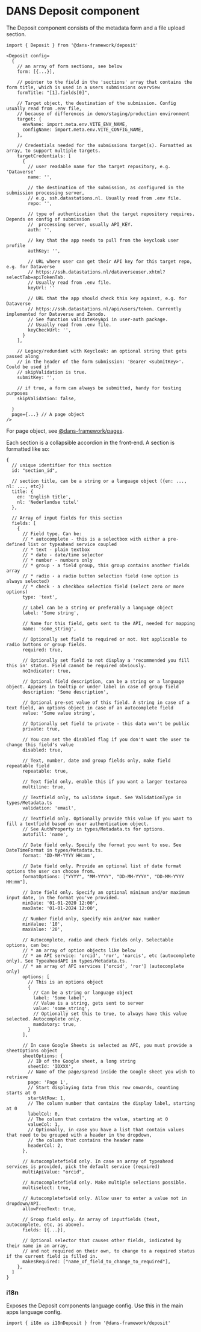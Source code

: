 # DANS Deposit component

The Deposit component consists of the metadata form and a file upload section.

    import { Deposit } from '@dans-framework/deposit'

    <Deposit config=
      {
        // an array of form sections, see below
        form: [{...}],

        // pointer to the field in the 'sections' array that contains the form title, which is used in a users submissions overview
        formTitle: "[1].fields[0]",

        // Target object, the destination of the submission. Config usually read from .env file,
        // because of differences in demo/staging/production environment
        target: {
          envName: import.meta.env.VITE_ENV_NAME,
          configName: import.meta.env.VITE_CONFIG_NAME,
        },

        // Credentials needed for the submissions target(s). Formatted as array, to support multiple targets.
        targetCredentials: [
          {
            // user readable name for the target repository, e.g. 'Dataverse'
            name: '',

            // the destination of the submission, as configured in the submission processing server,
            // e.g. ssh.datastations.nl. Usually read from .env file.
            repo: '',

            // type of authentication that the target repository requires. Depends on config of submission
            //  processing server, usually API_KEY.
            auth: '',

            // key that the app needs to pull from the keycloak user profile
            authKey: '',

            // URL where user can get their API key for this target repo, e.g. for Dataverse
            // https://ssh.datastations.nl/dataverseuser.xhtml?selectTab=apiTokenTab.
            // Usually read from .env file.
            keyUrl: ''

            // URL that the app should check this key against, e.g. for Dataverse
            // https://ssh.datastations.nl/api/users/token. Currently implemented for Dataverse and Zenodo.
            // See function validateKeyApi in user-auth package.
            // Usually read from .env file.
            keyCheckUrl: '',
          }
        ],

        // Legacy/redundant with Keycloak: an optional string that gets passed along
        // in the header of the form submission: 'Bearer <submitKey>'. Could be used if
        // skipValidation is true.
        submitKey: '',

        // if true, a form can always be submitted, handy for testing purposes
        skipValidation: false,

      }
      page={...} // A page object
    />

For page object, see [@dans-framework/pages](/packages/pages/README.md).

Each section is a collapsible accordion in the front-end. A section is formatted like so:

    {
      // unique identifier for this section
      id: "section_id",

      // section title, can be a string or a language object ({en: ..., nl: ..., etc})
      title: {
        en: 'English title',
        nl: 'Nederlandse titel'
      },

      // Array of input fields for this section
      fields: [
        {
          // Field type. Can be:
          // * autocomplete - this is a selectbox with either a pre-defined list or typeahead service coupled
          // * text - plain textbox
          // * date - date/time selector
          // * number - numbers only
          // * group - a field group, this group contains another fields array
          // * radio - a radio button selection field (one option is always selected)
          // * check - a checkbox selection field (select zero or more options)
          type: 'text',

          // Label can be a string or preferably a language object
          label: 'Some string',

          // Name for this field, gets sent to the API, needed for mapping
          name: 'some_string',

          // Optionally set field to required or not. Not applicable to radio buttons or group fields.
          required: true,

          // Optionally set field to not display a 'recommended you fill this in' status. Field cannot be required obviously.
          noIndicator: true,

          // Optional field description, can be a string or a language object. Appears in tooltip or under label in case of group field
          description: 'Some description',

          // Optional pre-set value of this field. A string in case of a text field, an options object in case of an autocomplete field
          value: 'Some value string',

          // Optionally set field to private - this data won't be public
          private: true,

          // You can set the disabled flag if you don't want the user to change this field's value
          disabled: true,

          // Text, number, date and group fields only, make field repeatable field
          repeatable: true,

          // Text field only, enable this if you want a larger textarea
          multiline: true,

          // Textfield only, to validate input. See ValidationType in types/Metadata.ts
          validation: 'email',

          // Textfield only. Optionally provide this value if you want to fill a textfield based on user authentication object.
          // See AuthProperty in types/Metadata.ts for options.
          autofill: 'name',

          // Date field only. Specify the format you want to use. See DateTimeFormat in types/Metadata.ts.
          format: 'DD-MM-YYYY HH:mm',

          // Date field only. Provide an optional list of date format options the user can choose from.
          formatOptions: ["YYYY", "MM-YYYY", "DD-MM-YYYY", "DD-MM-YYYY HH:mm"],

          // Date field only. Specify an optional minimum and/or maximum input date, in the format you've provided.
          minDate: '01-01-2020 12:00',
          maxDate: '01-01-2024 12:00',

          // Number field only, specify min and/or max number
          minValue: '10',
          maxValue: '20',

          // Autocomplete, radio and check fields only. Selectable options, can be:
          // * an array of option objects like below
          // * an API service: 'orcid', 'ror', 'narcis', etc (autocomplete only). See TypeaheadAPI in types/Metadata.ts.
          // * an array of API services ['orcid', 'ror'] (autocomplete only)
          options: [
            // This is an options object
            {
              // Can be a string or language object
              label: 'Some label',
              // Value is a string, gets sent to server
              value: 'some_string',
              // Optionally set this to true, to always have this value selected. Autocomplete only.
              mandatory: true,
            }
          ],

          // In case Google Sheets is selected as API, you must provide a sheetOptions object
          sheetOptions: {
            // ID of the Google sheet, a long string
            sheetId: 'IDXXX',
            // Name of the page/spread inside the Google sheet you wish to retrieve
            page: 'Page 1',
            // Start displaying data from this row onwards, counting starts at 0
            startAtRow: 1,
            // The column number that contains the display label, starting at 0
            labelCol: 0,
            // The column that contains the value, starting at 0
            valueCol: 1,
            // Optionally, in case you have a list that contain values that need to be grouped with a header in the dropdown,
            // the column that contains the header name
            headerCol: 2,
          },

          // Autocompletefield only. In case an array of typeahead services is provided, pick the default service (required)
          multiApiValue: "orcid",

          // Autocompletefield only. Make multiple selections possible.
          multiselect: true,

          // Autocompletefield only. Allow user to enter a value not in dropdown/API.
          allowFreeText: true,

          // Group field only. An array of inputfields (text, autocomplete, etc, as above).
          fields: [{...}],

          // Optional selector that causes other fields, indicated by their name in an array,
          // and not required on their own, to change to a required status if the current field is filled in.
          makesRequired: ["name_of_field_to_change_to_required"],
        },
      ]
    }

### i18n

Exposes the Deposit components language config. Use this in the main apps language config.

    import { i18n as i18nDeposit } from '@dans-framework/deposit'
